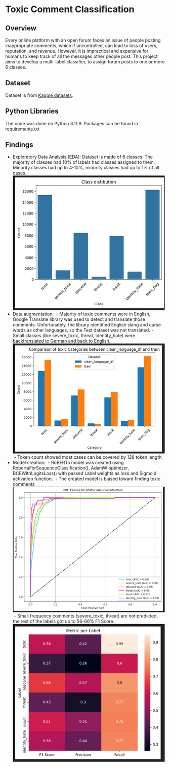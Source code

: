 # Toxic Comment Classification
## Overview
Every online platform with an open forum faces an issue of people posting inappropriate comments, which if uncontrolled, can lead to loss of users, reputation, and revenue. However, it is impractical and expensive for humans to keep track of all the messages other people post.
This project aims to develop a multi-label classifier, to assign forum posts to one or more 6 classes.


## Dataset
Dataset is from [Kaggle datasets](https://www.kaggle.com/c/jigsaw-toxic-comment-classification-challenge).

## Python Libraries
The code was done on Python 3.11.9. Packages can be found in requirements.txt


## Findings
* Exploratory Data Analysis (EDA): Dataset is made of 6 classes. The majority of classes had 10% of labels had classes assigned to them. Minority classes had up to 4-10%, minority classes had up to 1% of all cases.
![alt text](image.png)
* Data augmentation: 
 - Majority of toxic comments were in English, Google Translate library was used to detect and translate those comments. Unfortunately, the library identified English slang and curse words as other languages, so the Test dataset was not translated. - Small classes (like severe_toxic, threat, identity_hate) were backtranslated to German and back to English. 
 ![alt text](image-2.png)
 - Token count showed most cases can be covered by 128 token length.
* Model creation:
 - RoBERTa model was created using RobertaForSequenceClassification(), AdamW optimizer, BCEWithLogitsLoss() with passed Label weights as loss and Sigmoid activation function.
 - The created model is biased toward finding toxic comments
 ![alt text](image-3.png)
 - Small frequency comments (severe_toxic, threat) are not predicted, the rest of the labels got up to 56-66% F1 Score.
 ![alt text](image-4.png)
